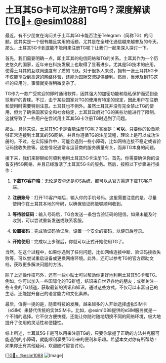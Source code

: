 # 土耳其5G卡可以注册TG吗？深度解读[[TG💪+ @esim1088](https://t.me/s/esim1088)]

最近，有不少朋友在询问关于土耳其5G卡能否注册Telegram（简称TG）的问题。这其实是一个很有趣且实用的话题，尤其是在全球化通信越来越普及的今天。那么，土耳其5G卡到底能不能用来注册TG呢？让我们一起来深入探讨一下。

首先，我们需要明确一点，即土耳其的电信网络和TG的关系。土耳其作为一个历史悠久的国家，近年来在科技发展上也取得了显著进步。尤其是5G技术的应用，使得土耳其的互联网速度有了质的飞跃。对于很多人来说，拥有一张土耳其5G卡不仅能享受到高速的网络体验，还能为国际交流提供便利。然而，当涉及到TG这样的应用时，事情就变得稍微复杂了。

TG作为一款广受欢迎的即时通讯软件，因其强大的加密功能和隐私保护而受到全球用户的青睐。不过，由于某些国家对TG的使用有特定的规定，因此用户在注册和使用时需要特别注意。土耳其也不例外。虽然土耳其并没有完全禁止TG的使用，但为了确保国家安全和社会稳定，土耳其政府对TG的某些功能进行了限制。这就导致了一些用户在尝试用土耳其5G卡注册TG时遇到了问题。

那么，具体来说，土耳其5G卡是否能注册TG呢？答案是：**可以**。只要你的设备能够正常连接到土耳其的5G网络，并且你遵循TG的注册流程，理论上是可以成功注册的。不过，在实际操作中，可能会遇到一些小障碍，比如网络连接不稳定或者验证码接收失败等。这些情况通常与运营商的服务质量有关，而非TG本身的问题。

接下来，我们来聊聊如何顺利地用土耳其5G卡注册TG。首先，你需要确保你的设备支持5G网络，并且已经激活了土耳其5G卡的服务。然后，按照以下步骤进行操作：

1. **下载TG客户端**：无论是安卓还是iOS系统，都可以从官方渠道下载TG客户端。
   
2. **注册账号**：打开TG客户端后，输入你的手机号码。这里需要注意的是，尽量使用你在土耳其本地的号码，以确保验证码能够顺利收到。

3. **等待验证码**：输入号码后，TG会发送一条包含验证码的短信。如果未能及时收到，可以尝试重新发送或联系客服。

4. **设置密码**：完成验证码验证后，设置一个安全的密码，以便日后登录。

5. **开始使用**：完成以上步骤后，你就可以正式开始使用TG了。

当然，在这个过程中，如果你遇到了任何问题，比如网络连接中断、验证码接收失败等，可以尝试重启设备或更换网络环境。此外，还可以参考TG的官方帮助文档，获取更多解决问题的方法。

除了上述操作技巧外，还有一些小贴士可以帮助你更好地利用土耳其5G卡和TG。例如，你可以加入一些国际化的TG群组，结识来自世界各地的朋友；或者关注一些专业的TG频道，获取最新的资讯和知识。通过这些方式，不仅可以丰富自己的生活，还能提升自己的语言能力和文化素养。

最后，值得一提的是，随着科技的发展，越来越多的人开始选择虚拟SIM卡（eSIM）来替代传统的实体SIM卡。比如，@esim1088提供的eSIM服务就是一个不错的选择。它不仅方便快捷，还能让你随时随地切换不同的网络环境，极大地提升了使用的灵活性和便捷性。

综上所述，土耳其5G卡是可以用来注册TG的，只要你掌握了正确的方法并克服可能遇到的小障碍，就能顺利享受TG带来的便利和乐趣。希望本文对你有所帮助！如果你还有其他疑问，欢迎随时留言讨论。

[[TG💪+ @esim1088](https://t.me/s/esim1088) ![Image](https://i.postimg.cc/4NQfJmqS/Snipaste-2025-05-13-00-14-12.png)]